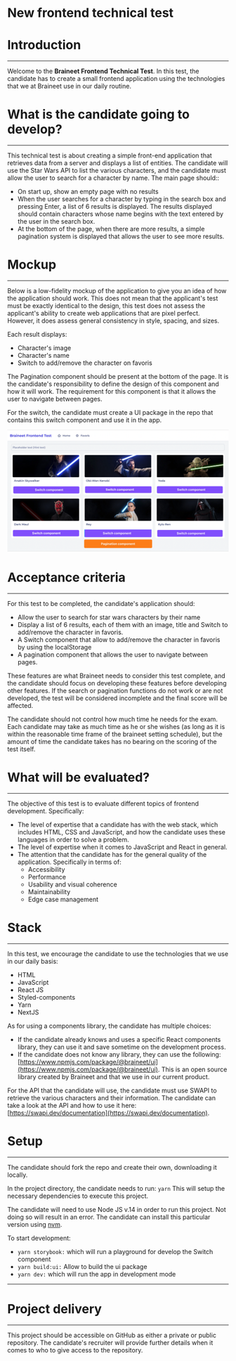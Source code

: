 # New frontend technical test

# Introduction

---

Welcome to the **Braineet Frontend Technical Test**. In this test, the candidate
has to create a small frontend application using the technologies that we at
Braineet use in our daily routine.

# What is the candidate going to develop?

---

This technical test is about creating a simple front-end application that
retrieves data from a server and displays a list of entities. The candidate will
use the Star Wars API to list the various characters, and the candidate must
allow the user to search for a character by name. The main page should::

-   On start up, show an empty page with no results
-   When the user searches for a character by typing in the search box and
    pressing Enter, a list of 6 results is displayed. The results displayed
    should contain characters whose name begins with the text entered by the
    user in the search box.
-   At the bottom of the page, when there are more results, a simple pagination
    system is displayed that allows the user to see more results.

# Mockup

---

Below is a low-fidelity mockup of the application to give you an idea of how the
application should work. This does not mean that the applicant's test must be
exactly identical to the design, this test does not assess the applicant's
ability to create web applications that are pixel perfect. However, it does
assess general consistency in style, spacing, and sizes.

Each result displays:

-   Character's image
-   Character's name
-   Switch to add/remove the character on favoris

The Pagination component should be present at the bottom of the page. It is the
candidate's responsibility to define the design of this component and how it
will work. The requirement for this component is that it allows the user to
navigate between pages.

For the switch, the candidate must create a UI package in the repo that contains
this switch component and use it in the app.

![App mockup](public/mockup.png)

# Acceptance criteria

---

For this test to be completed, the candidate's application should:

-   Allow the user to search for star wars characters by their name
-   Display a list of 6 results, each of them with an image, title and Switch to
    add/remove the character in favoris.
-   A Switch component that allow to add/remove the character in favoris by
    using the localStorage
-   A pagination component that allows the user to navigate between pages.

These features are what Braineet needs to consider this test complete, and the
candidate should focus on developing these features before developing other
features. If the search or pagination functions do not work or are not
developed, the test will be considered incomplete and the final score will be
affected.

The candidate should not control how much time he needs for the exam. Each
candidate may take as much time as he or she wishes (as long as it is within the
reasonable time frame of the braineet setting schedule), but the amount of time
the candidate takes has no bearing on the scoring of the test itself.

# What will be evaluated?

---

The objective of this test is to evaluate different topics of frontend
development. Specifically:

-   The level of expertise that a candidate has with the web stack, which
    includes HTML, CSS and JavaScript, and how the candidate uses these
    languages in order to solve a problem.
-   The level of expertise when it comes to JavaScript and React in general.
-   The attention that the candidate has for the general quality of the
    application. Specifically in terms of:
    -   Accessibility
    -   Performance
    -   Usability and visual coherence
    -   Maintainability
    -   Edge case management

# Stack

---

In this test, we encourage the candidate to use the technologies that we use in
our daily basis:

-   HTML
-   JavaScript
-   React JS
-   Styled-components
-   Yarn
-   NextJS

As for using a components library, the candidate has multiple choices:

-   If the candidate already knows and uses a specific React components library,
    they can use it and save sometime on the development process.
-   If the candidate does not know any library, they can use the following:
    [https://www.npmjs.com/package/@braineet/ui](https://www.npmjs.com/package/@braineet/ui).
    This is an open source library created by Braineet and that we use in our
    current product.

For the API that the candidate will use, the candidate must use SWAPI to
retrieve the various characters and their information. The candidate can take a
look at the API and how to use it here:
[https://swapi.dev/documentation](https://swapi.dev/documentation).

# Setup

---

The candidate should fork the repo and create their own, downloading it locally.

In the project directory, the candidate needs to run: `yarn` This will setup the
necessary dependencies to execute this project.

The candidate will need to use Node JS v.14 in order to run this project. Not
doing so will result in an error. The candidate can install this particular
version using [nvm](https://github.com/nvm-sh/nvm).

To start development:

-   `yarn storybook:` which will run a playground for develop the Switch
    component
-   `yarn build:ui:` Allow to build the ui package
-   `yarn dev:` which will run the app in development mode

---

# Project delivery

---

This project should be accessible on GitHub as either a private or public
repository. The candidate's recruiter will provide further details when it comes
to who to give access to the repository.
